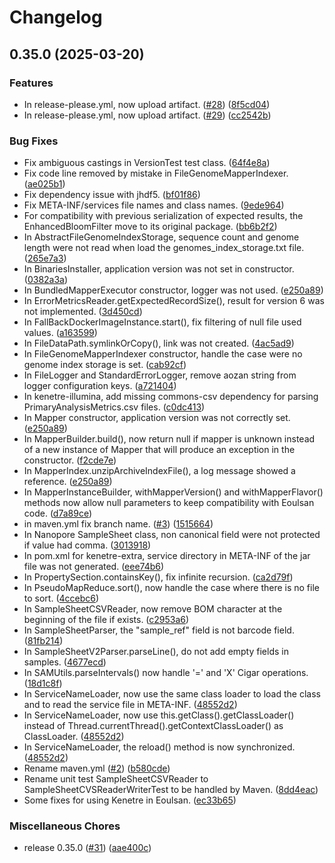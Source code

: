 # Changelog

## 0.35.0 (2025-03-20)


### Features

* In release-please.yml, now upload artifact. ([#28](https://github.com/jourdren/kenetre-bidon3/issues/28)) ([8f5cd04](https://github.com/jourdren/kenetre-bidon3/commit/8f5cd04e2424d07764a05a8754ab722b94e27153))
* In release-please.yml, now upload artifact. ([#29](https://github.com/jourdren/kenetre-bidon3/issues/29)) ([cc2542b](https://github.com/jourdren/kenetre-bidon3/commit/cc2542bd6a34d8ba733a64cd5ae2f2c4b1778b55))


### Bug Fixes

* Fix ambiguous castings in VersionTest test class. ([64f4e8a](https://github.com/jourdren/kenetre-bidon3/commit/64f4e8a0da0f37e97dff0696beb52141b15c815b))
* Fix code line removed by mistake in FileGenomeMapperIndexer. ([ae025b1](https://github.com/jourdren/kenetre-bidon3/commit/ae025b1c6938c9ca6a16820b5602167ac0220983))
* Fix dependency issue with jhdf5. ([bf01f86](https://github.com/jourdren/kenetre-bidon3/commit/bf01f8627a81ebb8a427659e8bcff83d17420ffa))
* Fix META-INF/services file names and class names. ([9ede964](https://github.com/jourdren/kenetre-bidon3/commit/9ede9640427768c27d282cb94fc69b6b2c4a258d))
* For compatibility with previous serialization of expected results, the EnhancedBloomFilter move to its original package. ([bb6b2f2](https://github.com/jourdren/kenetre-bidon3/commit/bb6b2f24a99282430d84afbdcdb6ac226d80dfdb))
* In AbstractFileGenomeIndexStorage, sequence count and genome length were not read when load the genomes_index_storage.txt file. ([265e7a3](https://github.com/jourdren/kenetre-bidon3/commit/265e7a3aaa23f91919e6d5fe940fcb3136db6704))
* In BinariesInstaller, application version was not set in constructor. ([0382a3a](https://github.com/jourdren/kenetre-bidon3/commit/0382a3ac9dadac72c64be2b994f5429120d2a2f9))
* In BundledMapperExecutor constructor, logger was not used. ([e250a89](https://github.com/jourdren/kenetre-bidon3/commit/e250a89c9e0f1869038cccc58a194293802f2a32))
* In ErrorMetricsReader.getExpectedRecordSize(), result for version 6 was not implemented. ([3d450cd](https://github.com/jourdren/kenetre-bidon3/commit/3d450cd095598cc9f793c49e780c21c845696cb6))
* In FallBackDockerImageInstance.start(), fix filtering of null file used values. ([a163599](https://github.com/jourdren/kenetre-bidon3/commit/a1635993e3f3a386b725da6dec8aa2eb575eecd4))
* In FileDataPath.symlinkOrCopy(), link was not created. ([4ac5ad9](https://github.com/jourdren/kenetre-bidon3/commit/4ac5ad922ff3ecbd7c50a9ff8716178bfd079ccf))
* In FileGenomeMapperIndexer constructor, handle the case were no genome index storage is set. ([cab92cf](https://github.com/jourdren/kenetre-bidon3/commit/cab92cf1cb9989edb6c1f4d6c1d1e152cd10267e))
* In FileLogger and StandardErrorLogger, remove aozan string from logger configuration keys. ([a721404](https://github.com/jourdren/kenetre-bidon3/commit/a7214045a0a02295f7f579758cb4acdfa0ac942d))
* In kenetre-illumina, add missing commons-csv dependency for parsing PrimaryAnalysisMetrics.csv files. ([c0dc413](https://github.com/jourdren/kenetre-bidon3/commit/c0dc4134a7a66e7db9f42b8dc3f93ce1fdc36e43))
* In Mapper constructor, application version was not correctly set. ([e250a89](https://github.com/jourdren/kenetre-bidon3/commit/e250a89c9e0f1869038cccc58a194293802f2a32))
* In MapperBuilder.build(), now return null if mapper is unknown instead of a new instance of Mapper that will produce an exception in the constructor. ([f2cde7e](https://github.com/jourdren/kenetre-bidon3/commit/f2cde7e359e59f40db0940b53feaa429ecae0bb3))
* In MapperIndex.unzipArchiveIndexFile(), a log message showed a reference. ([e250a89](https://github.com/jourdren/kenetre-bidon3/commit/e250a89c9e0f1869038cccc58a194293802f2a32))
* In MapperInstanceBuilder, withMapperVersion() and withMapperFlavor() methods now allow null parameters to keep compatibility with Eoulsan code. ([d7a89ce](https://github.com/jourdren/kenetre-bidon3/commit/d7a89ce2f68b4db4634d55fc27e4d7af224b7916))
* in maven.yml fix branch name. ([#3](https://github.com/jourdren/kenetre-bidon3/issues/3)) ([1515664](https://github.com/jourdren/kenetre-bidon3/commit/1515664edf5ef53d2bc2b2daf1fdf9860da1f3eb))
* In Nanopore SampleSheet class, non canonical field were not protected if value had comma. ([3013918](https://github.com/jourdren/kenetre-bidon3/commit/3013918f39e1d959c0d1c84fe3ab8ef36f0905a4))
* In pom.xml for kenetre-extra, service directory in META-INF of the jar file was not generated. ([eee74b6](https://github.com/jourdren/kenetre-bidon3/commit/eee74b6dc3f29438b9402369d2726a1ef78e8b2c))
* In PropertySection.containsKey(), fix infinite recursion. ([ca2d79f](https://github.com/jourdren/kenetre-bidon3/commit/ca2d79f06dcf19799508ef692f9d8aa8e8118d2a))
* In PseudoMapReduce.sort(), now handle the case where there is no file to sort. ([4ccebc6](https://github.com/jourdren/kenetre-bidon3/commit/4ccebc6a2f04ee2ec5a24416aacb8cbc76b16c2e))
* In SampleSheetCSVReader, now remove BOM character at the beginning of the file if exists. ([c2953a6](https://github.com/jourdren/kenetre-bidon3/commit/c2953a6b05b54e1542f02a6e1740bcfca90958e4))
* In SampleSheetParser, the "sample_ref" field is not barcode field. ([81fb214](https://github.com/jourdren/kenetre-bidon3/commit/81fb21483bbf402cfd2c556b5fc78c4bd2211927))
* In SampleSheetV2Parser.parseLine(), do not add empty fields in samples. ([4677ecd](https://github.com/jourdren/kenetre-bidon3/commit/4677ecdff9f848dbf522382116ba40c7b4eed438))
* In SAMUtils.parseIntervals() now handle '=' and 'X' Cigar operations. ([18d1c8f](https://github.com/jourdren/kenetre-bidon3/commit/18d1c8fc703b9d7de67da2d79be75f3570c7ec4d))
* In ServiceNameLoader, now use the same class loader to load the class and to read the service file in META-INF. ([48552d2](https://github.com/jourdren/kenetre-bidon3/commit/48552d2ba052b72391d8705355c9dfa54b5f1d2a))
* In ServiceNameLoader, now use this.getClass().getClassLoader() instead of Thread.currentThread().getContextClassLoader() as ClassLoader. ([48552d2](https://github.com/jourdren/kenetre-bidon3/commit/48552d2ba052b72391d8705355c9dfa54b5f1d2a))
* In ServiceNameLoader, the reload() method is now synchronized. ([48552d2](https://github.com/jourdren/kenetre-bidon3/commit/48552d2ba052b72391d8705355c9dfa54b5f1d2a))
* Rename maven.yml ([#2](https://github.com/jourdren/kenetre-bidon3/issues/2)) ([b580cde](https://github.com/jourdren/kenetre-bidon3/commit/b580cde406f34e31aeca231b6863dc0f0a709c04))
* Rename unit test SampleSheetCSVReader to SampleSheetCVSReaderWriterTest to be handled by Maven. ([8dd4eac](https://github.com/jourdren/kenetre-bidon3/commit/8dd4eac2bca568854480fb562c54adbc6bc3d61a))
* Some fixes for using Kenetre in Eoulsan. ([ec33b65](https://github.com/jourdren/kenetre-bidon3/commit/ec33b65d9c13454acbbcf41645b1e8110f4b87c6))


### Miscellaneous Chores

* release 0.35.0 ([#31](https://github.com/jourdren/kenetre-bidon3/issues/31)) ([aae400c](https://github.com/jourdren/kenetre-bidon3/commit/aae400ccceab0533cc1d3a41c415850fc94d9029))
